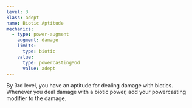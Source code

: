 ```yaml
---
level: 3
klass: adept
name: Biotic Aptitude
mechanics:
  - type: power-augment
    augment: damage
    limits:
      type: biotic
    value:
      type: powercastingMod
      value: adept
---
```

By 3rd level, you have an aptitude for dealing damage with biotics. Whenever you deal damage with a biotic power,
add your powercasting modifier to the damage.

